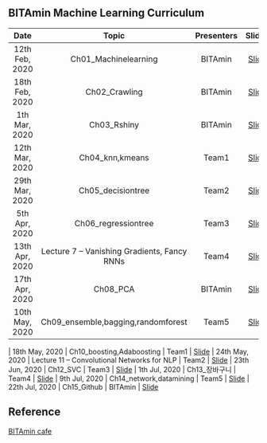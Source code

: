 ## BITAmin Machine Learning Curriculum


|       Date       | Topic | Presenters | Slides |
|:----------------:|:----------------------------------------:|:----------:|:------:
| 12th Feb, 2020 | Ch01_Machinelearning | BITAmin | [Slide]()
| 18th Feb, 2020 | Ch02_Crawling | BITAmin | [Slide]()
| 1th Mar, 2020  | Ch03_Rshiny | BITAmin | [Slide]()
| 12th Mar, 2020  | Ch04_knn,kmeans | Team1 | [Slide](https://github.com/yourmean/UOS-NLP-Seminar/blob/master/Slides/lec04_Backpropagation_and_Computationgraphs.pdf)
| 29th Mar, 2020 | Ch05_decisiontree | Team2 | [Slide]()
| 5th Apr, 2020 | Ch06_regressiontree | Team3 | [Slide](https://github.com/yourmean/UOS-NLP-Seminar/blob/master/Slides/lec06_Languagemodels_and_RNNs.pdf)
| 13th Apr, 2020 | Lecture 7 – Vanishing Gradients, Fancy RNNs | Team4 | [Slide]()
| 17th Apr, 2020 | Ch08_PCA | BITAmin | [Slide](https://github.com/yourmean/UOS-NLP-Seminar/blob/master/Slides/lec08_seq2seqAttention.pdf)
| 10th May, 2020 |Ch09_ensemble,bagging,randomforest | Team5| [Slide](https://github.com/yourmean/UOS-NLP-Seminar/blob/master/Slides/lec08_seq2seqAttention.pdf)

| 18th May, 2020 | Ch10_boosting,Adaboosting | Team1 | [Slide]()
| 24th May, 2020 | Lecture 11 – Convolutional Networks for NLP | Team2 | [Slide](https://github.com/yourmean/UOS-NLP-Seminar/blob/master/Slides/lec11_CNNforNLP.pdf)
| 23th Jun, 2020 | Ch12_SVC | Team3 | [Slide](https://github.com/yourmean/UOS-NLP-Seminar/blob/master/Slides/lec12_Subword_models.pdf)
| 1th Jul, 2020 | Ch13_장바구니 | Team4 | [Slide]()
| 9th Jul, 2020 | Ch14_network,datamining | Team5 | [Slide]()
| 22th Jul, 2020 | Ch15_Github | BITAmin | [Slide]()
<br/>

## Reference
[BITAmin cafe](https://cafe.naver.com/bitamin123)

